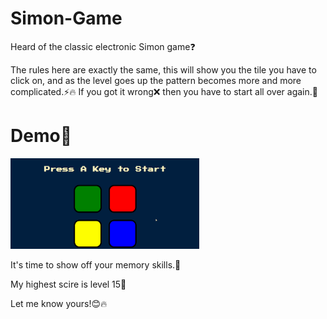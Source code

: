 # Simon-Game

Heard of the classic electronic Simon game❓

The rules here are exactly the same, this will show you the tile you have to click on, and as the level goes up the pattern becomes more and more complicated.⚡🔥
If you got it wrong❌ then you have to start all over again.👀

# Demo🎉

<img src="https://github.com/YashaShetty502/Simon-Game/blob/master/Simon.gif" alt = "Simon demo" width="60%">

It's time to show off your memory skills.💃


My highest scire is level 15🥳

Let me know yours!😊🔥
